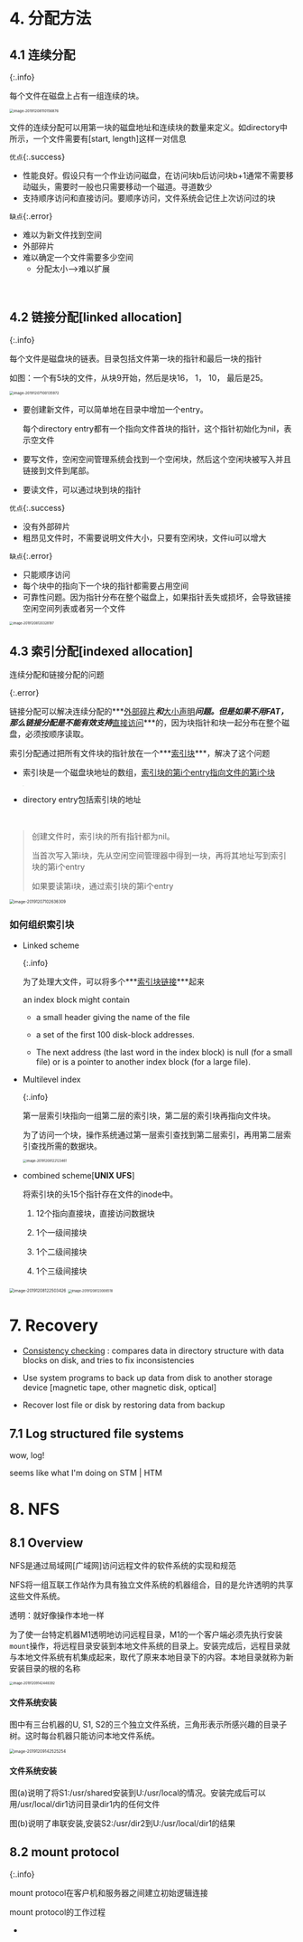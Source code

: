 # 4. 分配方法

## 4.1 连续分配

{:.info}

每个文件在磁盘上占有一组连续的块。

<img src="/Users/jones/Library/Application Support/typora-user-images/image-20191208110156876.png" alt="image-20191208110156876" style="zoom:45%;" />

文件的连续分配可以用第一块的磁盘地址和连续块的数量来定义。如directory中所示，一个文件需要有[start, length]这样一对信息

`优点`{:.success}

* 性能良好。假设只有一个作业访问磁盘，在访问块b后访问块b+1通常不需要移动磁头，需要时一般也只需要移动一个磁道。寻道数少
* 支持顺序访问和直接访问。要顺序访问，文件系统会记住上次访问过的块

`缺点`{:.error}

* 难以为新文件找到空间
* 外部碎片
* 难以确定一个文件需要多少空间
  * 分配太小-->难以扩展

<br/>

## 4.2 链接分配[linked allocation]

{:.info}

每个文件是磁盘块的链表。目录包括文件第一块的指针和最后一块的指针

如图：一个有5块的文件，从块9开始，然后是块16， 1， 10， 最后是25。

<img src="/Users/jones/Library/Application Support/typora-user-images/image-20191207100135972.png" alt="image-20191207100135972" style="zoom:45%;" />

* 要创建新文件，可以简单地在目录中增加一个entry。

  每个directory entry都有一个指向文件首块的指针，这个指针初始化为nil，表示空文件

* 要写文件，空闲空间管理系统会找到一个空闲块，然后这个空闲块被写入并且链接到文件到尾部。
* 要读文件，可以通过块到块的指针



`优点`{:.success}

* 没有外部碎片
* 粗昂见文件时，不需要说明文件大小，只要有空闲块，文件iu可以增大

`缺点`{:.error}

* 只能顺序访问
* 每个块中的指向下一个块的指针都需要占用空间
* 可靠性问题。因为指针分布在整个磁盘上，如果指针丢失或损坏，会导致链接空闲空间列表或者另一个文件

<img src="/Users/jones/Library/Application Support/typora-user-images/image-20191208120328197.png" alt="image-20191208120328197" style="zoom:40%;" />

<br/>

## 4.3 索引分配[indexed allocation]

连续分配和链接分配的问题

{:.error}

链接分配可以解决连续分配的***<u>外部碎片</u>***和***<u>大小声明</u>***问题。但是如果不用FAT，那么链接分配是不能有效支持***<u>直接访问</u>***的，因为块指针和块一起分布在整个磁盘，必须按顺序读取。

索引分配通过把所有文件块的指针放在一个***<u>索引块</u>***，解决了这个问题

* 索引块是一个磁盘块地址的数组，<u>索引块的第i个entry指向文件的第i个块</u>

  <img src="/Users/jones/Library/Application Support/typora-user-images/image-20191208122209693.png" alt="image-20191208122209693" style="zoom: 3%;" />

* directory entry包括索引块的地址

<br/>

> 创建文件时，索引块的所有指针都为nil。
>
> 当首次写入第i块，先从空闲空间管理器中得到一块，再将其地址写到索引块的第i个entry
>
> 如果要读第i块，通过索引块的第i个entry

<img src="/Users/jones/Library/Application Support/typora-user-images/image-20191207102636309.png" alt="image-20191207102636309" style="zoom:50%;" />





### 如何组织索引块

* Linked scheme

  {:.info}

  为了处理大文件，可以将多个***<u>索引块链接</u>***起来

  an index block might contain 

  * a small header giving the name of the file 

  * a set of the first 100 disk-block addresses.

  * The next address (the last word in the index block) is null (for a small file) or is a pointer to another index block (for a large file).

* Multilevel index

  {:.info}

  第一层索引块指向一组第二层的索引块，第二层的索引块再指向文件块。

  为了访问一个块，操作系统通过第一层索引查找到第二层索引，再用第二层索引查找所需的数据块。

  <img src="/Users/jones/Library/Application Support/typora-user-images/image-20191208122123461.png" alt="image-20191208122123461" style="zoom:40%;" />

* combined scheme[**UNIX UFS**]

  将索引块的头15个指针存在文件的inode中。

  1. 12个指向直接块，直接访问数据块

  2. 1个一级间接块
  3. 1个二级间接块
  4. 1个三级间接块

<img src="/Users/jones/Library/Application Support/typora-user-images/image-20191208122503426.png" alt="image-20191208122503426" style="zoom:50%;" />







<img src="/Users/jones/Library/Application Support/typora-user-images/image-20191208123006518.png" alt="image-20191208123006518" style="zoom:40%;" />







# 7. Recovery

* <u>Consistency checking</u> : compares data in directory structure with data blocks on disk, and tries to fix inconsistencies

* Use system programs to back up data from disk to another storage device [magnetic tape, other magnetic disk, optical]

* Recover lost file or disk by restoring data from backup

## 7.1 Log structured file systems

wow, log! 

seems like what I'm doing on STM | HTM



# 8. NFS

## 8.1 Overview

NFS是通过局域网[广域网]访问远程文件的软件系统的实现和规范



NFS将一组互联工作站作为具有独立文件系统的机器组合，目的是允许透明的共享这些文件系统。

透明：就好像操作本地一样

为了使一台特定机器M1透明地访问远程目录，M1的一个客户端必须先执行安装`mount`操作，将远程目录安装到本地文件系统的目录上。安装完成后，远程目录就与本地文件系统有机集成起来，取代了原来本地目录下的内容。本地目录就称为新安装目录的根的名称

<div class="item">   
  <div class="item__image"> 
    <img class="image image--lg" src="https://miaochenlu.github.io/picture/image-20191209142448392.png" alt="image-20191209142448392" style="zoom:40%;" /> 
  </div>   
  <div class="item__content">     
  <div class="item__header">       
    <h4>文件系统安装</h4>     
  </div>     
  <div class="item__description">     
    <p>图中有三台机器的U, S1, S2的三个独立文件系统，三角形表示所感兴趣的目录子树。这时每台机器只能访问本地文件系统。</p>  
  </div>   
  </div> 
</div>

<div class="item">   
  <div class="item__image"> 
    <img class="image image--lg" src="https://miaochenlu.github.io/picture/image-20191209142525254.png" alt="image-20191209142525254" style="zoom:50%;" />
  </div>   
  <div class="item__content">     
  <div class="item__header">       
    <h4>文件系统安装</h4>     
  </div>     
  <div class="item__description">     
    <p>图(a)说明了将S1:/usr/shared安装到U:/usr/local的情况。安装完成后可以用/usr/local/dir1访问目录dir1内的任何文件</p>
    <p>
      图(b)说明了串联安装,安装S2:/usr/dir2到U:/usr/local/dir1的结果
    </p>
  </div>   
  </div> 
</div>

## 8.2 mount protocol

{:.info}

mount protocol在客户机和服务器之间建立初始逻辑连接

mount protocol的工作过程

* 
